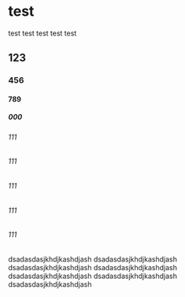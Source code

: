 # test
test
test
test
test
test
## 123
### 456
#### 789
##### 000
###### 111
###### 111
###### 111
###### 111
###### 111
dsadasdasjkhdjkashdjash
dsadasdasjkhdjkashdjash
dsadasdasjkhdjkashdjash
dsadasdasjkhdjkashdjash
dsadasdasjkhdjkashdjash
dsadasdasjkhdjkashdjash
dsadasdasjkhdjkashdjash